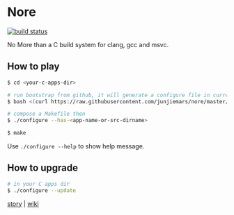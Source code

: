 # Nore

[![build status](https://api.travis-ci.org/junjiemars/nore.svg?branch=master)](https://api.travis-ci.org/junjiemars/nore)

No More than a C build system for clang, gcc and msvc.


## How to play

```sh
$ cd <your-c-apps-dir>

# run bootstrap from github, it will generate a configure file in current directory
$ bash <(curl https://raw.githubusercontent.com/junjiemars/nore/master/bootstrap.sh)

# compose a Makefile then
$ ./configure --has-<app-name-or-src-dirname>

$ make
```

Use ```./configure --help``` to show help message.


## How to upgrade 

```sh
# in your C apps dir
$ ./configure --update
```


[story](story.md) | [wiki](wiki.md)
